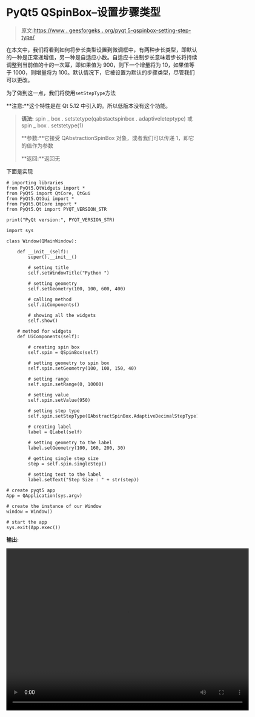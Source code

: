 # PyQt5 QSpinBox–设置步骤类型

> 原文:[https://www . geesforgeks . org/pyqt 5-qspinbox-setting-step-type/](https://www.geeksforgeeks.org/pyqt5-qspinbox-setting-step-type/)

在本文中，我们将看到如何将步长类型设置到微调框中，有两种步长类型，即默认的一种是正常递增值，另一种是自适应小数。自适应十进制步长意味着步长将持续调整到当前值的十的一次幂，即如果值为 900，则下一个增量将为 10，如果值等于 1000，则增量将为 100。默认情况下，它被设置为默认的步骤类型，尽管我们可以更改。

为了做到这一点，我们将使用`setStepType`方法

**注意:**这个特性是在 Qt 5.12 中引入的。所以低版本没有这个功能。

> **语法:**
> spin _ box . setstetype(qabstactspinbox . adaptiveleteptype)
> 或
> spin _ box . setstetype(1)
> 
> **参数:**它接受 QAbstractionSpinBox 对象，或者我们可以传递 1，即它的值作为参数
> 
> **返回:**返回无

下面是实现

```
# importing libraries
from PyQt5.QtWidgets import * 
from PyQt5 import QtCore, QtGui
from PyQt5.QtGui import * 
from PyQt5.QtCore import * 
from PyQt5.Qt import PYQT_VERSION_STR

print("PyQt version:", PYQT_VERSION_STR)

import sys

class Window(QMainWindow):

    def __init__(self):
        super().__init__()

        # setting title
        self.setWindowTitle("Python ")

        # setting geometry
        self.setGeometry(100, 100, 600, 400)

        # calling method
        self.UiComponents()

        # showing all the widgets
        self.show()

    # method for widgets
    def UiComponents(self):

        # creating spin box
        self.spin = QSpinBox(self)

        # setting geometry to spin box
        self.spin.setGeometry(100, 100, 150, 40)

        # setting range
        self.spin.setRange(0, 10000)

        # setting value
        self.spin.setValue(950)

        # setting step type
        self.spin.setStepType(QAbstractSpinBox.AdaptiveDecimalStepType)

        # creating label
        label = QLabel(self)

        # setting geometry to the label
        label.setGeometry(100, 160, 200, 30)

        # getting single step size
        step = self.spin.singleStep()

        # setting text to the label
        label.setText("Step Size : " + str(step))

# create pyqt5 app
App = QApplication(sys.argv)

# create the instance of our Window
window = Window()

# start the app
sys.exit(App.exec())
```

**输出:**

<video class="wp-video-shortcode" id="video-407292-1" width="640" height="428" preload="metadata" controls=""><source type="video/mp4" src="https://media.geeksforgeeks.org/wp-content/uploads/20200502025555/Python-02-05-2020-02_54_27.mp4?_=1">[https://media.geeksforgeeks.org/wp-content/uploads/20200502025555/Python-02-05-2020-02_54_27.mp4](https://media.geeksforgeeks.org/wp-content/uploads/20200502025555/Python-02-05-2020-02_54_27.mp4)</video>